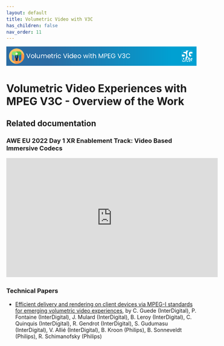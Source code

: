 ```yaml
---
layout: default
title: Volumetric Video with V3C
has_children: false
nav_order: 11
---
```


<img src="../assets/images/Banner_V3C.png" /> 

# Volumetric Video Experiences with MPEG V3C - Overview of the Work

## Related documentation

### AWE EU 2022 Day 1 XR Enablement Track: Video Based Immersive Codecs
<iframe width="560" height="315" src="https://www.youtube.com/embed/woNCWjx_S2s?si=XhQ8XOjvlQCXRXz1" title="YouTube video player" frameborder="0" allow="accelerometer; autoplay; clipboard-write; encrypted-media; gyroscope; picture-in-picture; web-share" referrerpolicy="strict-origin-when-cross-origin" allowfullscreen></iframe>

### Technical Papers
* [Efficient delivery and rendering on client devices via MPEG-I standards for emerging volumetric video experiences](https://www.ibc.org/download?ac=24714), by C. Guede (InterDigital), P. Fontaine (InterDigital), J. Mulard (InterDigital), B. Leroy (InterDigital), C. Quinquis (InterDigital), R. Gendrot (InterDigital), S. Gudumasu (InterDigital), V. Allié (InterDigital), B. Kroon (Philips), B. Sonneveldt (Philips), R. Schimanofsky (Philips)
